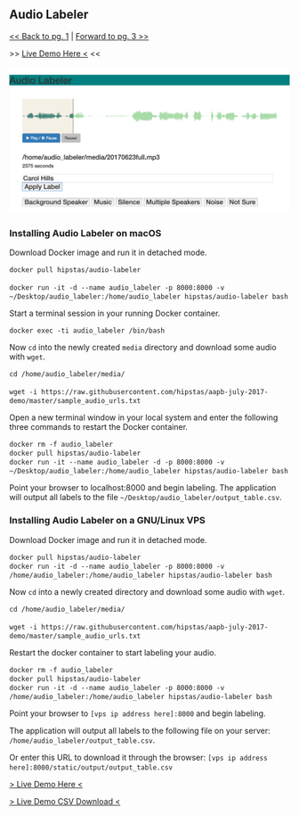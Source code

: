 

## Audio Labeler

[<< Back to pg. 1](https://github.com/hipstas/aapb-july-2017-demo/blob/master/README.md) \| [Forward to pg. 3 >>](https://github.com/hipstas/aapb-july-2017-demo/blob/master/03_attk.utils_demo.ipynb)

\>\> [Live Demo Here <](http://138.68.247.106:8000/) <<

![](img/Audio_Labeler.png)



### Installing Audio Labeler on macOS

Download Docker image and run it in detached mode.

```
docker pull hipstas/audio-labeler

docker run -it -d --name audio_labeler -p 8000:8000 -v ~/Desktop/audio_labeler:/home/audio_labeler hipstas/audio-labeler bash
```

Start a terminal session in your running Docker container.

```
docker exec -ti audio_labeler /bin/bash
```


Now `cd` into the newly created `media` directory and download some audio with `wget`.

```
cd /home/audio_labeler/media/

wget -i https://raw.githubusercontent.com/hipstas/aapb-july-2017-demo/master/sample_audio_urls.txt
```

Open a new terminal window in your local system and enter the following three commands to restart the Docker container.

```
docker rm -f audio_labeler
docker pull hipstas/audio-labeler
docker run -it --name audio_labeler -d -p 8000:8000 -v ~/Desktop/audio_labeler:/home/audio_labeler hipstas/audio-labeler bash
```

Point your browser to localhost:8000 and begin labeling. The application will output all labels to the file `~/Desktop/audio_labeler/output_table.csv`.




### Installing Audio Labeler on a GNU/Linux VPS

Download Docker image and run it in detached mode.

```
docker pull hipstas/audio-labeler
docker run -it -d --name audio_labeler -p 8000:8000 -v /home/audio_labeler:/home/audio_labeler hipstas/audio-labeler bash
```

Now `cd` into a newly created directory and download some audio with `wget`.

```
cd /home/audio_labeler/media/

wget -i https://raw.githubusercontent.com/hipstas/aapb-july-2017-demo/master/sample_audio_urls.txt
```

Restart the docker container to start labeling your audio.

```
docker rm -f audio_labeler
docker pull hipstas/audio-labeler
docker run -it -d --name audio_labeler -p 8000:8000 -v /home/audio_labeler:/home/audio_labeler hipstas/audio-labeler bash
```

Point your browser to `[vps ip address here]:8000` and begin labeling.

The application will output all labels to the following file on your server:  `/home/audio_labeler/output_table.csv`.

Or enter this URL to download it through the browser:
`[vps ip address here]:8000/static/output/output_table.csv`



[> Live Demo Here <](http://138.68.247.106:8000/)

[> Live Demo CSV Download <](http://138.68.247.106:8000/static/output/output_table.csv)
